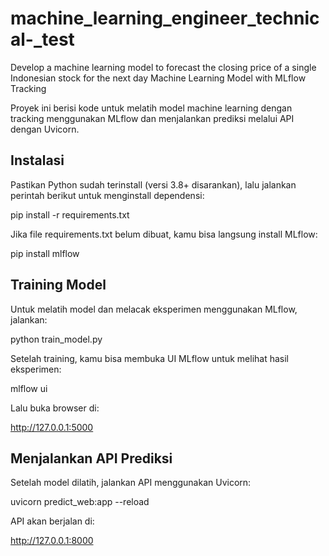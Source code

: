# machine_learning_engineer_technical-_test
Develop a machine learning model to forecast the closing price of a single Indonesian stock for the next day
Machine Learning Model with MLflow Tracking

Proyek ini berisi kode untuk melatih model machine learning dengan tracking menggunakan MLflow dan menjalankan prediksi melalui API dengan Uvicorn.

## Instalasi

Pastikan Python sudah terinstall (versi 3.8+ disarankan), lalu jalankan perintah berikut untuk menginstall dependensi:

pip install -r requirements.txt


Jika file requirements.txt belum dibuat, kamu bisa langsung install MLflow:

pip install mlflow

## Training Model

Untuk melatih model dan melacak eksperimen menggunakan MLflow, jalankan:

python train_model.py


Setelah training, kamu bisa membuka UI MLflow untuk melihat hasil eksperimen:

mlflow ui


Lalu buka browser di:

http://127.0.0.1:5000

## Menjalankan API Prediksi

Setelah model dilatih, jalankan API menggunakan Uvicorn:

uvicorn predict_web:app --reload


API akan berjalan di:

http://127.0.0.1:8000
